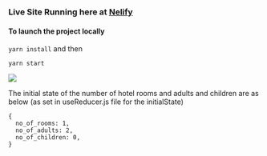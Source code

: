### Live Site Running here at [Nelify](#)

#### To launch the project locally

`yarn install` and then

`yarn start`

<img src="./hotel-room.gif">

The initial state of the number of hotel rooms and adults and children are as below (as set in useReducer.js file for the initialState)

```
{
  no_of_rooms: 1,
  no_of_adults: 2,
  no_of_children: 0,
}
```
